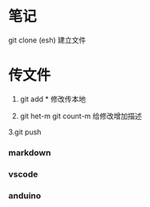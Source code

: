 #  笔记

git clone (esh) 建立文件

# 传文件
1. git add * 修改传本地

2. git het-m 
   git count-m 给修改增加描述

3.git push

### markdown

### vscode

### anduino

